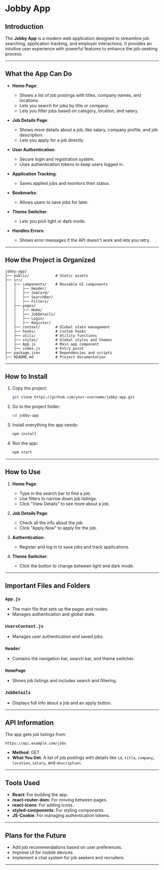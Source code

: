 # Jobby App

## Introduction

The **Jobby App** is a modern web application designed to streamline job searching, application tracking, and employer interactions. It provides an intuitive user experience with powerful features to enhance the job-seeking process.

---

## What the App Can Do

- **Home Page**:
  - Shows a list of job postings with titles, company names, and locations.
  - Lets you search for jobs by title or company.
  - Lets you filter jobs based on category, location, and salary.

- **Job Details Page**:
  - Shows more details about a job, like salary, company profile, and job description.
  - Lets you apply for a job directly.

- **User Authentication**:
  - Secure login and registration system.
  - Uses authentication tokens to keep users logged in.

- **Application Tracking**:
  - Saves applied jobs and monitors their status.

- **Bookmarks**:
  - Allows users to save jobs for later.

- **Theme Switcher**:
  - Lets you pick light or dark mode.

- **Handles Errors**:
  - Shows error messages if the API doesn't work and lets you retry.

---

## How the Project is Organized

```
jobby-app/
├── public/            # Static assets
├── src/
│   ├── components/    # Reusable UI components
│   │   ├── Header/
│   │   ├── JobCard/
│   │   ├── SearchBar/
│   │   ├── Filters/
│   ├── pages/
│   │   ├── Home/
│   │   ├── JobDetails/
│   │   ├── Login/
│   │   ├── Register/
│   ├── context/       # Global state management
│   ├── hooks/         # Custom hooks
│   ├── utils/         # Utility functions
│   ├── styles/        # Global styles and themes
│   ├── App.js         # Main app component
│   ├── index.js       # Entry point
├── package.json       # Dependencies and scripts
├── README.md          # Project documentation
```

---

## How to Install

1. Copy the project:
   ```sh
   git clone https://github.com/your-username/jobby-app.git
   ```

2. Go to the project folder:
   ```sh
   cd jobby-app
   ```

3. Install everything the app needs:
   ```sh
   npm install
   ```

4. Run the app:
   ```sh
   npm start
   ```

---

## How to Use

1. **Home Page**:
   - Type in the search bar to find a job.
   - Use filters to narrow down job listings.
   - Click "View Details" to see more about a job.

2. **Job Details Page**:
   - Check all the info about the job.
   - Click "Apply Now" to apply for the job.

3. **Authentication**:
   - Register and log in to save jobs and track applications.

4. **Theme Switcher**:
   - Click the button to change between light and dark mode.

---

## Important Files and Folders

### `App.js`
- The main file that sets up the pages and routes.
- Manages authentication and global state.

### `UsersContext.js`
- Manages user authentication and saved jobs.

### `Header`
- Contains the navigation bar, search bar, and theme switcher.

### `HomePage`
- Shows job listings and includes search and filtering.

### `JobDetails`
- Displays full info about a job and an apply button.

---

## API Information

The app gets job listings from:
```
https://api.example.com/jobs
```
- **Method**: GET
- **What You Get**: A list of job postings with details like `id`, `title`, `company`, `location`, `salary`, and `description`.

---

## Tools Used

- **React**: For building the app.
- **react-router-dom**: For moving between pages.
- **react-icons**: For adding icons.
- **styled-components**: For styling components.
- **JS-Cookie**: For managing authentication tokens.

---

## Plans for the Future

- Add job recommendations based on user preferences.
- Improve UI for mobile devices.
- Implement a chat system for job seekers and recruiters.

---



